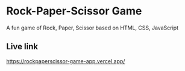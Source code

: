 # Rock-Paper-Scissor Game
A fun game of Rock, Paper, Scissor based on HTML, CSS, JavaScript

## Live link
https://rockpaperscissor-game-app.vercel.app/
